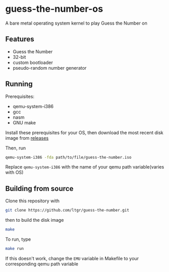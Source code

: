# guess-the-number-os
A bare metal operating system kernel to play Guess the Number on

## Features
- Guess the Number
- 32-bit
- custom bootloader
- pseudo-random number generator

## Running
Prerequisites:
- qemu-system-i386
- gcc
- nasm
- GNU make

Install these prerequisites for your OS, then download the most recent disk image from [releases](https://github.com/ltgr/guess-the-number/releases/)

Then, run
```sh
qemu-system-i386 -fda path/to/file/guess-the-number.iso
```
Replace `qemu-system-i386` with the name of your qemu path variable(varies with OS)

## Building from source
Clone this repository with
```sh
git clone https://github.com/ltgr/guess-the-number.git
```
then to build the disk image
```sh
make
```

To run, type
```sh
make run
```

If this doesn't work, change the `EMU` variable in Makefile to your corresponding qemu path variable
